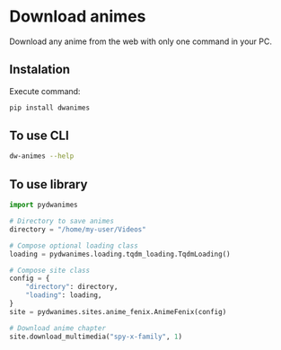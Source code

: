 # Download animes

Download any anime from the web with only one command in your PC.

## Instalation

Execute command:

```bash
pip install dwanimes
```

## To use CLI

```bash
dw-animes --help
```

## To use library

```py
import pydwanimes

# Directory to save animes
directory = "/home/my-user/Videos"

# Compose optional loading class
loading = pydwanimes.loading.tqdm_loading.TqdmLoading()

# Compose site class
config = {
    "directory": directory,
    "loading": loading,
}
site = pydwanimes.sites.anime_fenix.AnimeFenix(config)

# Download anime chapter
site.download_multimedia("spy-x-family", 1)
```
